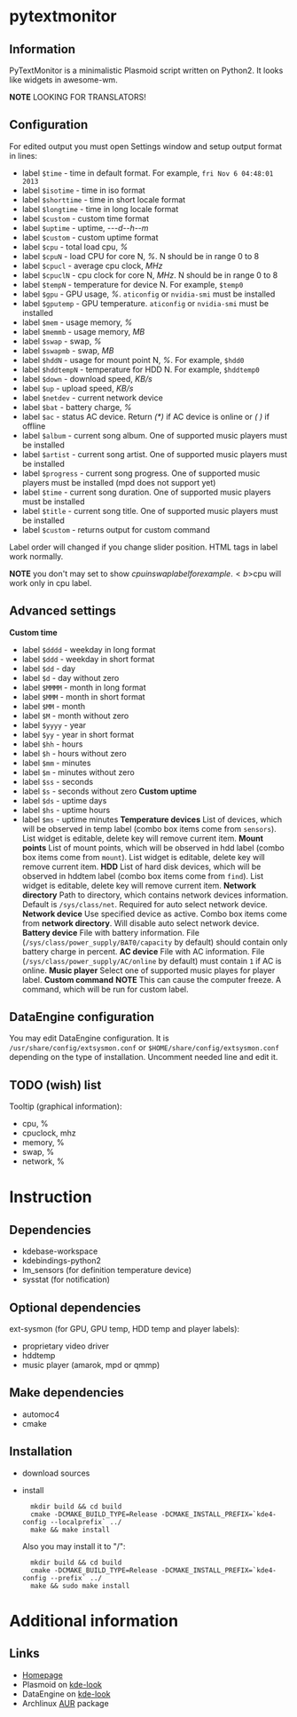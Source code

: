 pytextmonitor
=============

Information
-----------
PyTextMonitor is a minimalistic Plasmoid script written on Python2. It looks like widgets in awesome-wm.

**NOTE** LOOKING FOR TRANSLATORS!

Configuration
-------------
For edited output you must open Settings window and setup output format in lines:
* label `$time` - time in default format. For example, `fri Nov 6 04:48:01 2013`
* label `$isotime` - time in iso format
* label `$shorttime` - time in short locale format
* label `$longtime` - time in long locale format
* label `$custom` - custom time format
* label `$uptime` - uptime, <i>---d--h--m</i>
* label `$custom` - custom uptime format
* label `$cpu` - total load cpu, <i>%</i>
* label `$cpuN` - load CPU for core N, <i>%</i>. N should be in range 0 to 8
* label `$cpucl` - average cpu clock, <i>MHz</i>
* label `$cpuclN` - cpu clock for core N, <i>MHz</i>. N should be in range 0 to 8
* label `$tempN` - temperature for device N. For example, `$temp0`
* label `$gpu` - GPU usage, <i>%</i>. `aticonfig` or `nvidia-smi` must be installed
* label `$gputemp` - GPU temperature. `aticonfig` or `nvidia-smi` must be installed
* label `$mem` - usage memory, <i>%</i>
* label `$memmb` - usage memory, <i>MB</i>
* label `$swap` - swap, <i>%</i>
* label `$swapmb` - swap, <i>MB</i>
* label `$hddN` - usage for mount point N, <i>%</i>. For example, `$hdd0`
* label `$hddtempN` - temperature for HDD N. For example, `$hddtemp0`
* label `$down` - download speed, <i>KB/s</i>
* label `$up` - upload speed, <i>KB/s</i>
* label `$netdev` - current network device
* label `$bat` - battery charge, <i>%</i>
* label `$ac` - status AC device. Return <i>(*)</i> if AC device is online or <i>( )</i> if offline
* label `$album` - current song album. One of supported music players must be installed
* label `$artist` - current song artist. One of supported music players must be installed
* label `$progress` - current song progress. One of supported music players must be installed (mpd does not support yet)
* label `$time` - current song duration. One of supported music players must be installed
* label `$title` - current song title. One of supported music players must be installed
* label `$custom` - returns output for custom command

Label order will changed if you change slider position. HTML tags in label work normally.

**NOTE** you don't may set to show $cpu in swap label for example. <b>$cpu will work only in cpu label</b>.

Advanced settings
-----------------
**Custom time**
* label `$dddd` - weekday in long format
* label `$ddd` - weekday in short format
* label `$dd` - day
* label `$d` - day without zero
* label `$MMMM` - month in long format
* label `$MMM` - month in short format
* label `$MM` - month
* label `$M` - month without zero
* label `$yyyy` - year
* label `$yy` - year in short format
* label `$hh` - hours
* label `$h` - hours without zero
* label `$mm` - minutes
* label `$m` - minutes without zero
* label `$ss` - seconds
* label `$s` - seconds without zero
**Custom uptime**
* label `$ds` - uptime days
* label `$hs` - uptime hours
* label `$ms` - uptime minutes
**Temperature devices**
List of devices, which will be observed in temp label (combo box items come from `sensors`). List widget is editable, delete key will remove current item.
**Mount points**
List of mount points, which will be observed in hdd label (combo box items come from `mount`). List widget is editable, delete key will remove current item.
**HDD**
List of hard disk devices, which will be observed in hddtem label (combo box items come from `find`). List widget is editable, delete key will remove current item.
**Network directory**
Path to directory, which contains network devices information. Default is `/sys/class/net`. Required for auto select network device.
**Network device**
Use specified device as active. Combo box items come from **network directory**. Will disable auto select network device.
**Battery device**
File with battery information. File (`/sys/class/power_supply/BAT0/capacity` by default) should contain only battery charge in percent.
**AC device**
File with AC information. File (`/sys/class/power_supply/AC/online` by default) must contain `1` if AC is online.
**Music player**
Select one of supported music playes for player label.
**Custom command**
**NOTE** This can cause the computer freeze.
A command, which will be run for custom label.

DataEngine configuration
------------------------
You may edit DataEngine configuration. It is `/usr/share/config/extsysmon.conf` or `$HOME/share/config/extsysmon.conf` depending on the type of installation. Uncomment needed line and edit it.

TODO (wish) list
----------------
Tooltip (graphical information):
* cpu, %
* cpuclock, mhz
* memory, %
* swap, %
* network, %

Instruction
===========

Dependencies
------------
* kdebase-workspace
* kdebindings-python2
* lm_sensors (for definition temperature device)
* sysstat (for notification)

Optional dependencies
---------------------
ext-sysmon (for GPU, GPU temp, HDD temp and player labels):
* proprietary video driver
* hddtemp
* music player (amarok, mpd or qmmp)

Make dependencies
-----------------
* automoc4
* cmake

Installation
------------
* download sources
* install

        mkdir build && cd build
        cmake -DCMAKE_BUILD_TYPE=Release -DCMAKE_INSTALL_PREFIX=`kde4-config --localprefix` ../
        make && make install

  Also you may install it to "/":

        mkdir build && cd build
        cmake -DCMAKE_BUILD_TYPE=Release -DCMAKE_INSTALL_PREFIX=`kde4-config --prefix` ../
        make && sudo make install

Additional information
======================

Links
-----
* [Homepage](http://arcanis.name/projects/pytextmonitor/)
* Plasmoid on [kde-look](http://kde-look.org/content/show.php/Py+Text+Monitor?content=157124)
* DataEngine on [kde-look](http://kde-look.org/content/show.php/Extended+Systemmonitor+DataEngine?content=158773)
* Archlinux [AUR](https://aur.archlinux.org/packages/kdeplasma-applets-pytextmonitor/) package
